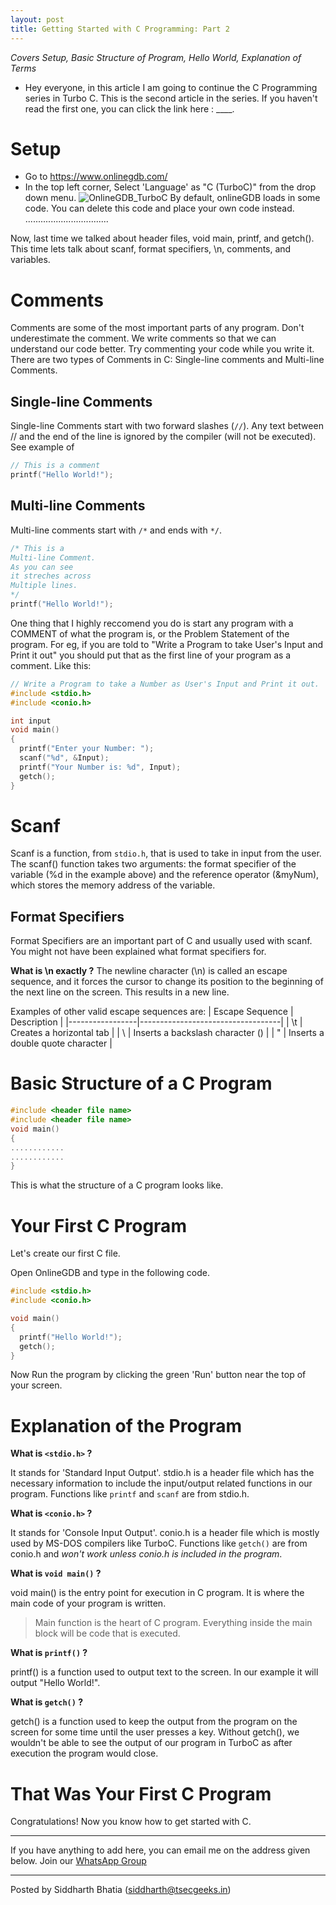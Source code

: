 ```yaml
---
layout: post
title: Getting Started with C Programming: Part 2
---
```


_Covers Setup, Basic Structure of Program, Hello World, Explanation of Terms_

+ Hey everyone, in this article I am going to continue the C Programming series in Turbo C. This is the second article in the series. If you haven't read the first one, you can click the link here : ____.



# Setup
+ Go to <https://www.onlinegdb.com/>
+ In the top left corner, Select 'Language' as "C (TurboC)" from the drop down menu. 
![OnlineGDB_TurboC](https://user-images.githubusercontent.com/46340124/163584994-c86cf4cc-e69a-4369-8d6d-d09ed0dd627a.png)
By default, onlineGDB loads in some code. You can delete this code and place your own code instead.
.................................

Now, last time we talked about header files, void main, printf, and getch().
This time lets talk about scanf, format specifiers, \n, comments, and variables.

# Comments
Comments are some of the most important parts of any program. Don't underestimate the comment. We write comments so that we can understand our code better. Try commenting your code while you write it.
There are two types of Comments in C: Single-line comments and Multi-line Comments.

## Single-line Comments
Single-line Comments start with two forward slashes (`//`).
Any text between // and the end of the line is ignored by the compiler (will not be executed).
See example of 
```c
// This is a comment
printf("Hello World!");
```

## Multi-line Comments
Multi-line comments start with `/*` and ends with `*/`.
```c
/* This is a 
Multi-line Comment.
As you can see
it streches across
Multiple lines.
*/
printf("Hello World!");
````


One thing that I highly reccomend you do is start any program with a COMMENT of what the program is, or the Problem Statement of the program. For eg, if you are told to "Write a Program to take User's Input and Print it out" you should put that as the first line of your program as a comment. Like this:
```c
// Write a Program to take a Number as User's Input and Print it out.
#include <stdio.h>
#include <conio.h>

int input
void main() 
{
  printf("Enter your Number: ");
  scanf("%d", &Input);
  printf("Your Number is: %d", Input);
  getch();
}
```
# Scanf
Scanf is a function, from `stdio.h`, that is used to take in input from the user. 
The scanf() function takes two arguments: the format specifier of the variable (%d in the example above) and the reference operator (&myNum), which stores the memory address of the variable.

## Format Specifiers
Format Specifiers are an important part of C and usually used with scanf. You might not have been explained what format specifiers for. 

**What is \n exactly ?**
The newline character (\n) is called an escape sequence, and it forces the cursor to change its position to the beginning of the next line on the screen. This results in a new line.

Examples of other valid escape sequences are: 
| Escape Sequence | Description                       |
|-----------------|-----------------------------------|
| \t              | Creates a horizontal tab          |
| \\              | Inserts a backslash character (\) |
| \"              | Inserts a double quote character  |













# Basic Structure of a C Program
```c
#include <header file name>
#include <header file name>
void main()
{
............
............
}
```
This is what the structure of a C program looks like.

# Your First C Program
Let's create our first C file.

Open OnlineGDB and type in the following code.

```c
#include <stdio.h>
#include <conio.h>

void main() 
{
  printf("Hello World!");
  getch();
}
```
Now Run the program by clicking the green 'Run' button near the top of your screen.

# Explanation of the Program

**What is `<stdio.h>` ?**

It stands for 'Standard Input Output'. stdio.h is a header file which has the necessary information to include the input/output related functions in our program. Functions like `printf` and `scanf` are from stdio.h.

**What is `<conio.h>` ?**

It stands for 'Console Input Output'. conio.h is a header file which is mostly used by MS-DOS compilers like TurboC. Functions like `getch()` are from conio.h and _won't work unless conio.h is included in the program_.

**What is `void main()` ?**

void main() is the entry point for execution in C program. It is where the main code of your program is written. 
> Main function is the heart of C program. Everything inside the main block will be code that is executed.

**What is `printf()` ?**

printf() is a function used to output text to the screen. In our example it will output "Hello World!".

**What is `getch()` ?**

getch() is a function used to keep the output from the program on the screen for some time until the user presses a key. Without getch(), we wouldn't be able to see the output of our program in TurboC as after execution the program would close.


# That Was Your First C Program
Congratulations! Now you know how to get started with C. 


---

If you have anything to add here, you can email me on the address given below.
Join our [WhatsApp Group](https://chat.whatsapp.com/K3NrW5tPwrsHhfbdYstjLl)

---

Posted by Siddharth Bhatia ([siddharth@tsecgeeks.in](mailto:siddharth@tsecgeeks.in))
